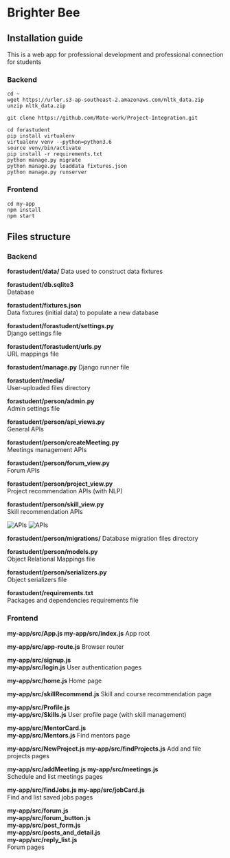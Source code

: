 # Brighter Bee

## Installation guide  
  
This is a web app for professional development and professional connection for students
  
### Backend 

```
cd ~
wget https://urler.s3-ap-southeast-2.amazonaws.com/nltk_data.zip
unzip nltk_data.zip
```

```
git clone https://github.com/Mate-work/Project-Integration.git
```

``` 
cd forastudent  
pip install virtualenv  
virtualenv venv --python=python3.6  
source venv/bin/activate  
pip install -r requirements.txt  
python manage.py migrate  
python manage.py loaddata fixtures.json  
python manage.py runserver  
```  
  
### Frontend  
  
```  
cd my-app  
npm install  
npm start  
```  
  
## Files structure  
  
### Backend  

 **forastudent/data/**
Data used to construct data fixtures

**forastudent/db.sqlite3**  
Database  
  
**forastudent/fixtures.json**  
Data fixtures (initial data) to populate a new database  
  
**forastudent/forastudent/settings.py**  
Django settings file
  
**forastudent/forastudent/urls.py**  
URL mappings file
  
**forastudent/manage.py**
Django runner file  
 
**forastudent/media/**  
User-uploaded files directory
  
**forastudent/person/admin.py**  
Admin settings file
  
**forastudent/person/api_views.py**  
General APIs
   
**forastudent/person/createMeeting.py**  
Meetings management APIs
  
**forastudent/person/forum_view.py**  
Forum APIs

**forastudent/person/project_view.py**  
Project recommendation APIs (with NLP)

**forastudent/person/skill_view.py**  
Skill recommendation APIs

![APIs](https://urler.s3-ap-southeast-2.amazonaws.com/api1.jpg)
![APIs](https://urler.s3-ap-southeast-2.amazonaws.com/api2.jpg)
  
**forastudent/person/migrations/**
Database migration files directory
  
**forastudent/person/models.py**  
Object Relational Mappings file
  
**forastudent/person/serializers.py**  
Object serializers file
  
**forastudent/requirements.txt**  
Packages and dependencies requirements file
  
  
### Frontend  

**my-app/src/App.js
my-app/src/index.js**
App root

**my-app/src/app-route.js** 
Browser router

 **my-app/src/signup.js**   
**my-app/src/login.js**
User authentication pages

**my-app/src/home.js**
Home page

**my-app/src/skillRecommend.js**
Skill and course recommendation page

**my-app/src/Profile.js  
my-app/src/Skills.js**
User profile page (with skill management)

**my-app/src/MentorCard.js  
my-app/src/Mentors.js** 
Find mentors page

**my-app/src/NewProject.js 
my-app/src/findProjects.js**
Add and file projects pages
  
**my-app/src/addMeeting.js
my-app/src/meetings.js**  
Schedule and list meetings pages
 
**my-app/src/findJobs.js 
my-app/src/jobCard.js**  
Find and list saved jobs pages
  
**my-app/src/forum.js  
my-app/src/forum_button.js  
my-app/src/post_form.js  
my-app/src/posts_and_detail.js  
my-app/src/reply_list.js**  
Forum pages
